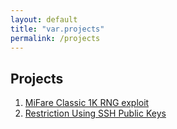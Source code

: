 ```yaml
---
layout: default
title: "var.projects"
permalink: /projects
---
```


## Projects

1. [MiFare Classic 1K RNG exploit](/projects/mifare-classic-exploit)
2. [Restriction Using SSH Public Keys](/projects/ssh-key-command-restriction)

